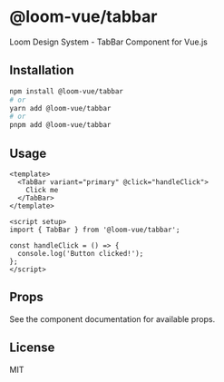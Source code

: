 # @loom-vue/tabbar

Loom Design System - TabBar Component for Vue.js

## Installation

```bash
npm install @loom-vue/tabbar
# or
yarn add @loom-vue/tabbar
# or
pnpm add @loom-vue/tabbar
```

## Usage

```vue
<template>
  <TabBar variant="primary" @click="handleClick">
    Click me
  </TabBar>
</template>

<script setup>
import { TabBar } from '@loom-vue/tabbar';

const handleClick = () => {
  console.log('Button clicked!');
};
</script>
```

## Props

See the component documentation for available props.

## License

MIT
